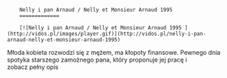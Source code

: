 
        Nelly i pan Arnaud / Nelly et Monsieur Arnaud 1995 
        =============
        
        [![Nelly i pan Arnaud / Nelly et Monsieur Arnaud 1995 ](http://vidos.pl/images/player.gif)](http://vidos.pl/nelly-i-pan-arnaud-nelly-et-monsieur-arnaud-1995)
        
        
 Młoda kobieta rozwodzi się z mężem, ma kłopoty finansowe. Pewnego dnia spotyka starszego zamożnego pana, który proponuje jej pracę i zobacz pełny opis
    